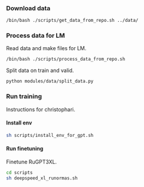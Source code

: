 ### Download data
```bash
/bin/bash ./scripts/get_data_from_repo.sh ../data/
```

### Process data for LM
Read data and make files for LM.
```bash
/bin/bash ./scripts/process_data_from_repo.sh
```

Split data on train and valid.

```bash
python modules/data/split_data.py
```

### Run training
Instructions for christophari.
#### Install env

```bash
sh scripts/install_env_for_gpt.sh
```

#### Run finetuning
Finetune RuGPT3XL.

```bash
cd scripts
sh deepspeed_xl_runormas.sh
```
